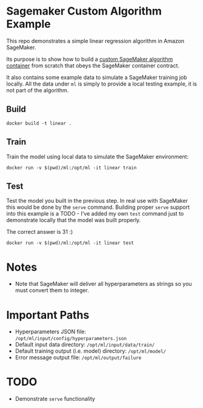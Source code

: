 # Sagemaker Custom Algorithm Example

This repo demonstrates a simple linear regression algorithm in Amazon SageMaker.

Its purpose is to show how to build a [custom SageMaker algorithm container](https://docs.aws.amazon.com/sagemaker/latest/dg/your-algorithms-training-algo-dockerfile.html) from scratch that obeys the SageMaker container contract.

It also contains some example data to simulate a SageMaker training job locally.  All the data under `ml` is simply to provide a local testing example, it is not part of the algorithm.

## Build

`docker build -t linear .`

## Train

Train the model using local data to simulate the SageMaker environment:

`docker run -v $(pwd)/ml:/opt/ml -it linear train`

## Test

Test the model you built in the previous step.  In real use with SageMaker this would be done by the `serve` command.  Building proper `serve` support into this example is a TODO - I've added my own `test` command just to demonstrate locally that the model was built properly.

The correct answer is 31 :)

`docker run -v $(pwd)/ml:/opt/ml -it linear test`

# Notes

* Note that SageMaker will deliver all hyperparameters as strings so you must convert them to integer.

# Important Paths

* Hyperparameters JSON file: `/opt/ml/input/config/hyperparameters.json`
* Default input data directory:  `/opt/ml/input/data/train/`
* Default training output (i.e. model) directory:  `/opt/ml/model/`
* Error message output file:  `/opt/ml/output/failure`

# TODO

* Demonstrate `serve` functionality
